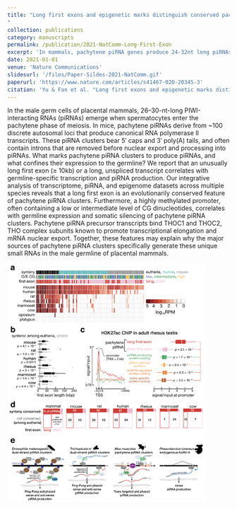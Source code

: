 ```yaml
---
title: "Long first exons and epigenetic marks distinguish conserved pachytene piRNA clusters from other mammalian genes
"
collection: publications
category: manuscripts
permalink: /publication/2021-NatComm-Long-First-Exon
excerpt: 'In mammals, pachytene piRNA genes produce 24-32nt long piRNAs that are essential for fertility. This paper identified a unique pattern (long and unspliced transcripts) of pachytene piRNA genes distinguished their fate from protein-coding genes.'
date: 2021-01-01
venue: 'Nature Communications'
slidesurl: '/files/Paper-Sildes-2021-NatComm.gif'
paperurl: 'https://www.nature.com/articles/s41467-020-20345-3'
citation: 'Yu & Fan et al. "Long first exons and epigenetic marks distinguish conserved pachytene piRNA clusters from other mammalian genes." Nature communications 12.1 (2021): 73.'
---
```

In the male germ cells of placental mammals, 26–30-nt-long PIWI-interacting RNAs (piRNAs) emerge when spermatocytes enter the pachytene phase of meiosis. In mice, pachytene piRNAs derive from ~100 discrete autosomal loci that produce canonical RNA polymerase II transcripts. These piRNA clusters bear 5′ caps and 3′ poly(A) tails, and often contain introns that are removed before nuclear export and processing into piRNAs. What marks pachytene piRNA clusters to produce piRNAs, and what confines their expression to the germline? We report that an unusually long first exon (≥ 10kb) or a long, unspliced transcript correlates with germline-specific transcription and piRNA production. Our integrative analysis of transcriptome, piRNA, and epigenome datasets across multiple species reveals that a long first exon is an evolutionarily conserved feature of pachytene piRNA clusters. Furthermore, a highly methylated promoter, often containing a low or intermediate level of CG dinucleotides, correlates with germline expression and somatic silencing of pachytene piRNA clusters. Pachytene piRNA precursor transcripts bind THOC1 and THOC2, THO complex subunits known to promote transcriptional elongation and mRNA nuclear export. Together, these features may explain why the major sources of pachytene piRNA clusters specifically generate these unique small RNAs in the male germline of placental mammals.

<img src="/images/Paper-Cover-2021-NatComm.png" alt="Graphic Abstract" width="450" height="540"/>